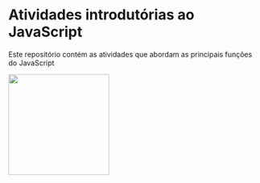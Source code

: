 # Atividades introdutórias ao JavaScript

Este repositório contém as atividades que abordam as principais funções do JavaScript

<img src="https://upload.wikimedia.org/wikipedia/commons/6/6a/JavaScript-logo.png" width="200" />
